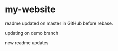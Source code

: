 # my-website

readme updated on master in GitHub before rebase.

updating on demo branch

new readme updates
